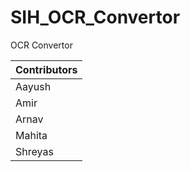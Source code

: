 # SIH_OCR_Convertor
OCR Convertor

|Contributors|
|------------|
|Aayush|
|Amir|
|Arnav|
|Mahita|
|Shreyas|
